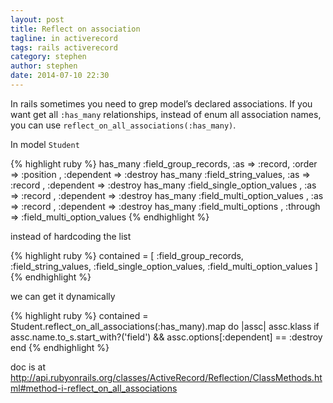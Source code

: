 ```yaml
---
layout: post
title: Reflect on association
tagline: in activerecord
tags: rails activerecord
category: stephen
author: stephen
date: 2014-07-10 22:30
---
```

In rails sometimes you need to grep model’s declared associations. If you want get all `:has_many` relationships, instead of enum all association names, you can use `reflect_on_all_associations(:has_many)`.

In model `Student`

{% highlight ruby %}
has_many :field_group_records, :as => :record, :order => :position , :dependent => :destroy
has_many :field_string_values, :as => :record , :dependent => :destroy
has_many :field_single_option_values , :as => :record , :dependent => :destroy
has_many :field_multi_option_values , :as => :record , :dependent => :destroy
has_many :field_multi_options , :through => :field_multi_option_values
{% endhighlight %}

instead of hardcoding the list

{% highlight ruby %}
contained = [ :field_group_records,
              :field_string_values,
              :field_single_option_values,
              :field_multi_option_values
            ]
{% endhighlight %}

we can get it dynamically

{% highlight ruby %}
contained = Student.reflect_on_all_associations(:has_many).map do |assc|
  assc.klass if assc.name.to_s.start_with?('field') && assc.options[:dependent] == :destroy
end
{% endhighlight %}

doc is at
<http://api.rubyonrails.org/classes/ActiveRecord/Reflection/ClassMethods.html#method-i-reflect_on_all_associations>
